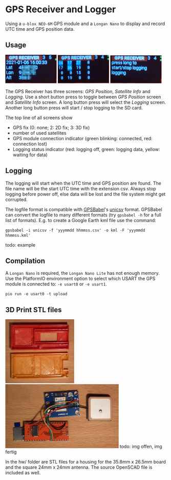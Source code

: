 # GPS Receiver and Logger

Using a ```u-blox NEO-6M``` GPS module and a ```Longan Nano``` to display and record UTC time and GPS position data.

## Usage

<img src="img1.jpg" alt="GPS Position" width="160px"/> <img src="img2.jpg" alt="Satellite Info" width="160px"/> <img src="img3.jpg" alt="Logging" width="160px"/> 

The GPS Receiver has three screens: *GPS Position*, *Satellite Info* and *Logging*. Use a short button press to toggle between *GPS Position* screen and *Satellite Info* screen. A long button press will select the *Logging* screen. Another long button press will start / stop logging to the SD card.

The top line of all screens show
- GPS fix (0: none; 2: 2D fix; 3: 3D fix)
- number of used satellites
- GPS module connection indicator (green blinking: connected, red: connection lost)
- Logging status indicator (red: logging off, green: logging data, yellow: waiting for data)

## Logging

The logging will start when the UTC time and GPS position are found. The file name will be the start UTC time with the extension csv.
Always stop logging before power off, else data will be lost and the file system might get corrupted.

The logfile format is compatible with [GPSBabel](http://www.gpsbabel.org/index.html)'s [unicsv](http://www.gpsbabel.org/htmldoc-1.7.0/fmt_unicsv.html) format. GPSBabel can convert the logfile to many different formats (try ```gpsbabel -h``` for a full list of formats). E.g. to create a Google Earth kml file use the command:

```
gpsbabel -i unicsv -f 'yyymmdd hhmmss.csv' -o kml -F 'yyymmdd hhmmss.kml'
```

todo: example

## Compilation

A ```Longan Nano``` is required, the ```Longan Nano Lite``` has not enough memory.
Use the PlatformIO environment option to select which USART the GPS module is connected to: ```-e usart0``` or ```-e usart1```.

```
pio run -e usart0 -t upload
```

## 3D Print STL files

<img src="img11.jpg" alt="" height="200px"/> <img src="img12.jpg" alt="" height="200px"/> todo: img offen, img fertig

In the hw/ folder are STL files for a housing for the 35.8mm x 26.5mm board and the square 24mm x 24mm antenna. The source OpenSCAD file is included as well.
